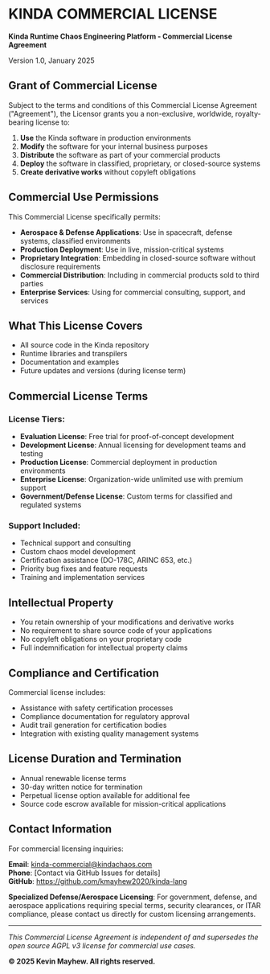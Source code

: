 # KINDA COMMERCIAL LICENSE

**Kinda Runtime Chaos Engineering Platform - Commercial License Agreement**

Version 1.0, January 2025

## Grant of Commercial License

Subject to the terms and conditions of this Commercial License Agreement ("Agreement"), the Licensor grants you a non-exclusive, worldwide, royalty-bearing license to:

1. **Use** the Kinda software in production environments
2. **Modify** the software for your internal business purposes  
3. **Distribute** the software as part of your commercial products
4. **Deploy** the software in classified, proprietary, or closed-source systems
5. **Create derivative works** without copyleft obligations

## Commercial Use Permissions

This Commercial License specifically permits:

- **Aerospace & Defense Applications**: Use in spacecraft, defense systems, classified environments
- **Production Deployment**: Use in live, mission-critical systems
- **Proprietary Integration**: Embedding in closed-source software without disclosure requirements
- **Commercial Distribution**: Including in commercial products sold to third parties
- **Enterprise Services**: Using for commercial consulting, support, and services

## What This License Covers

- All source code in the Kinda repository
- Runtime libraries and transpilers
- Documentation and examples
- Future updates and versions (during license term)

## Commercial License Terms

### License Tiers:
- **Evaluation License**: Free trial for proof-of-concept development
- **Development License**: Annual licensing for development teams and testing
- **Production License**: Commercial deployment in production environments
- **Enterprise License**: Organization-wide unlimited use with premium support
- **Government/Defense License**: Custom terms for classified and regulated systems

### Support Included:
- Technical support and consulting
- Custom chaos model development
- Certification assistance (DO-178C, ARINC 653, etc.)
- Priority bug fixes and feature requests
- Training and implementation services

## Intellectual Property

- You retain ownership of your modifications and derivative works
- No requirement to share source code of your applications
- No copyleft obligations on your proprietary code
- Full indemnification for intellectual property claims

## Compliance and Certification

Commercial license includes:
- Assistance with safety certification processes
- Compliance documentation for regulatory approval
- Audit trail generation for certification bodies
- Integration with existing quality management systems

## License Duration and Termination

- Annual renewable license terms
- 30-day written notice for termination
- Perpetual license option available for additional fee
- Source code escrow available for mission-critical applications

## Contact Information

For commercial licensing inquiries:

**Email**: kinda-commercial@kindachaos.com  
**Phone**: [Contact via GitHub Issues for details]  
**GitHub**: https://github.com/kmayhew2020/kinda-lang

**Specialized Defense/Aerospace Licensing**:
For government, defense, and aerospace applications requiring special terms, security clearances, or ITAR compliance, please contact us directly for custom licensing arrangements.

---

*This Commercial License Agreement is independent of and supersedes the open source AGPL v3 license for commercial use cases.*

**© 2025 Kevin Mayhew. All rights reserved.**